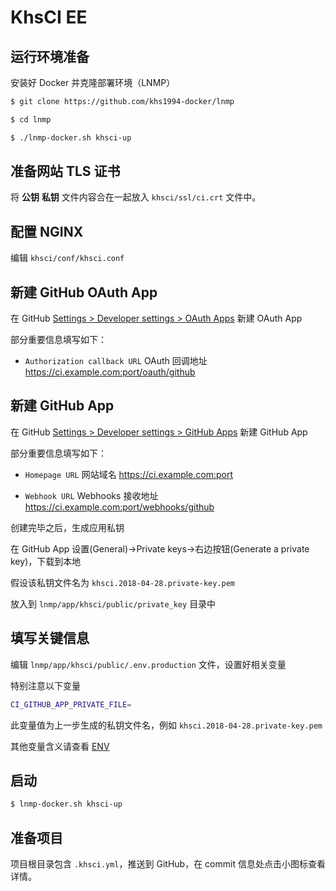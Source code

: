 # KhsCI EE

## 运行环境准备

安装好 Docker 并克隆部署环境（LNMP）

```bash
$ git clone https://github.com/khs1994-docker/lnmp

$ cd lnmp

$ ./lnmp-docker.sh khsci-up
```

## 准备网站 TLS 证书

将 **公钥** **私钥** 文件内容合在一起放入 `khsci/ssl/ci.crt` 文件中。

## 配置 NGINX

编辑 `khsci/conf/khsci.conf`

## 新建 GitHub OAuth App

在 GitHub [Settings > Developer settings > OAuth Apps](https://github.com/settings/applications/new) 新建 OAuth App

部分重要信息填写如下：

* `Authorization callback URL` OAuth 回调地址 https://ci.example.com:port/oauth/github

## 新建 GitHub App

在 GitHub [Settings > Developer settings > GitHub Apps](https://github.com/settings/apps/new) 新建 GitHub App

部分重要信息填写如下：

* `Homepage URL` 网站域名 https://ci.example.com:port

* `Webhook URL` Webhooks 接收地址 https://ci.example.com:port/webhooks/github

创建完毕之后，生成应用私钥

在 GitHub App 设置(General)->Private keys->右边按钮(Generate a private key)，下载到本地

假设该私钥文件名为 `khsci.2018-04-28.private-key.pem`

放入到 `lnmp/app/khsci/public/private_key` 目录中

## 填写关键信息

编辑 `lnmp/app/khsci/public/.env.production` 文件，设置好相关变量

特别注意以下变量

```bash
CI_GITHUB_APP_PRIVATE_FILE=
```

此变量值为上一步生成的私钥文件名，例如 `khsci.2018-04-28.private-key.pem`

其他变量含义请查看 [ENV](env.md)

## 启动

```bash
$ lnmp-docker.sh khsci-up
```

## 准备项目

项目根目录包含 `.khsci.yml`，推送到 GitHub，在 commit 信息处点击小图标查看详情。
